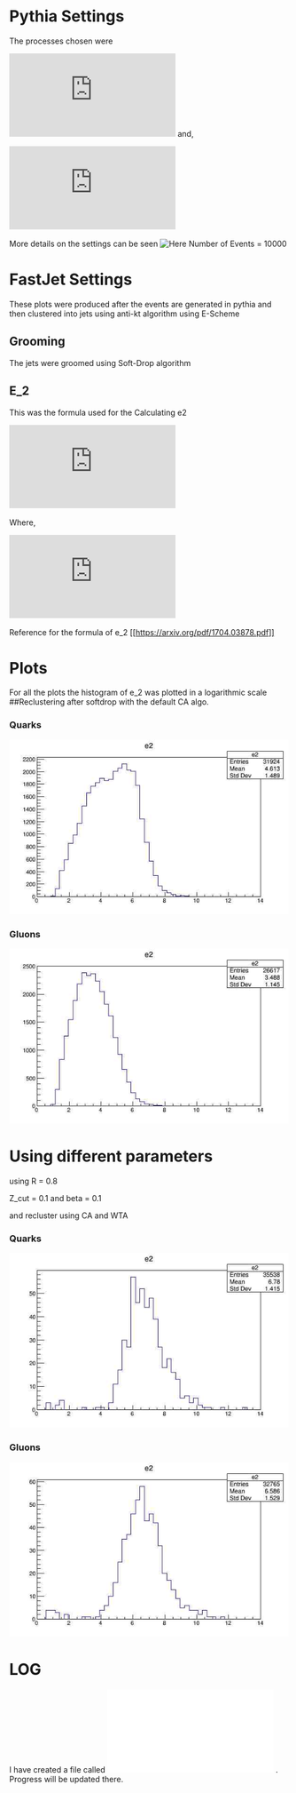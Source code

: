# Pythia Settings
 The processes chosen were 


![](http://latex.codecogs.com/svg.latex?q%20&plus;%20%5Cbar%7Bq%7D%20%5Crightarrow%20Z%20&plus;%20g)
and,

![](http://latex.codecogs.com/svg.latex?q%20&plus;%20g%20%5Crightarrow%20Z%20&plus;%20q)

More details on the settings can be seen ![Here](./process-generation-code/settings-qgZ.cmnd)
Number of Events = 10000
# FastJet Settings
These plots were produced after the events are generated in pythia and then
clustered into jets using anti-kt algorithm using E-Scheme
## Grooming
   The jets were groomed using Soft-Drop algorithm

## E_2
  This was the formula used for the Calculating e2
  

![](http://latex.codecogs.com/svg.latex?e_2%20%3D%20%5CSigma_%7Bj%20%5Cin%20jet%7D%20z_i%20%5Ctheta_i%5E2)


Where,


![](http://latex.codecogs.com/svg.latex?z_i%20%5Cequiv%20%5Cfrac%7Bp_%7BTi%7D%7D%7B%5CSigma_%7Bj%20%5Cin%20jet%7D%20p_%7BTj%7D%20%7D%5Cquad%20%5Ctheta_i%20%3D%5Cfrac%7B%20R_%7Bi%20%5Chat%7Bn%7D%7D%7D%7BR%7D)


Reference for the formula of e_2 [[https://arxiv.org/pdf/1704.03878.pdf]]
# Plots
 For all the plots the histogram of e_2 was plotted in a logarithmic scale
##Reclustering after softdrop with the default CA algo.
### Quarks
![](./plots/1e5/zcut_0.2_beta_2/log_e2_quarks.jpg)
### Gluons
![](./plots/1e5/zcut_0.2_beta_2/log_e2_gluons.jpg)

# Using different parameters
using R = 0.8

Z_cut = 0.1 and beta = 0.1

and recluster using CA and WTA

### Quarks

![](./plots/1e5/zcut_0.1_beta_1/quarks.jpg)
### Gluons
![](./plots/1e5/zcut_0.1_beta_1/gluons.jpg)
# LOG
I have created a file called ![log.org](./log.org) . Progress will be updated there.

